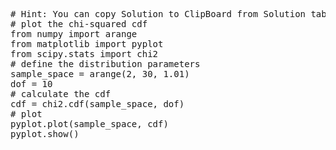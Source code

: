 <pre class="file" data-target="clipboard">
# Hint: You can copy Solution to ClipBoard from Solution tab in Step 4
# plot the chi-squared cdf
from numpy import arange
from matplotlib import pyplot
from scipy.stats import chi2
# define the distribution parameters
sample_space = arange(2, 30, 1.01)
dof = 10
# calculate the cdf
cdf = chi2.cdf(sample_space, dof)
# plot
pyplot.plot(sample_space, cdf)
pyplot.show()
</pre>

